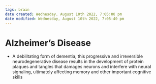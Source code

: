 ```yaml
---
tags: brain
date created: Wednesday, August 10th 2022, 7:05:00 pm
date modified: Wednesday, August 10th 2022, 7:05:40 pm
---
```


# Alzheimer’s Disease
- A debilitating form of dementia, this progressive and irreversible neurodegenerative disease results in the development of protein plaques and tangles that damages neurons and interfere with neural signaling, ultimately affecting memory and other important cognitive skills

